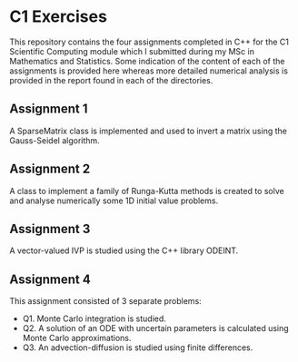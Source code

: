 # C1 Exercises

This repository contains the four assignments completed in C++ for the C1 Scientific Computing module which I submitted during my MSc in Mathematics and Statistics. Some indication of the content of each of the assignments is provided here whereas more detailed numerical analysis is provided in the report found in each of the directories.

## Assignment 1
A SparseMatrix class is implemented and used to invert a matrix using the Gauss-Seidel algorithm.

## Assignment 2
A class to implement a family of Runga-Kutta methods is created to solve and analyse numerically some 1D initial value problems. 

## Assignment 3
A vector-valued IVP is studied using the C++ library ODEINT.

## Assignment 4
This assignment consisted of 3 separate problems:
* Q1. Monte Carlo integration is studied.
* Q2. A solution of an ODE with uncertain parameters is calculated using Monte Carlo approximations.
* Q3. An advection-diffusion is studied using finite differences.  

